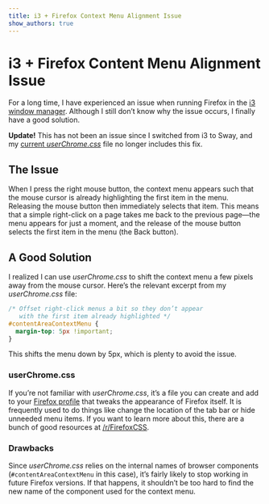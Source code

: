 ```yaml
---
title: i3 + Firefox Context Menu Alignment Issue
show_authors: true
---
```


# i3 + Firefox Content Menu Alignment Issue

For a long time, I have experienced an issue when running Firefox in the [i3
window manager]. Although I still don’t know why the issue occurs, I finally
have a good solution.

<aside class="update">

**Update!** This has not been an issue since I switched from i3 to
Sway, and my [current *userChrome.css*] file no longer includes this fix.

</aside>

## The Issue

When I press the right mouse button, the context menu appears
such that the mouse cursor is already highlighting the first item in the menu.
Releasing the mouse button then immediately selects that item. This means that a
simple right-click on a page takes me back to the previous page—the menu appears
for just a moment, and the release of the mouse button selects the first item in
the menu (the Back button).

## A Good Solution

I realized I can use *userChrome.css* to shift the context menu a few pixels
away from the mouse cursor. Here’s the relevant excerpt from my
*userChrome.css* file:

```css
/* Offset right-click menus a bit so they don’t appear
   with the first item already highlighted */
#contentAreaContextMenu {
  margin-top: 5px !important;
}
```

This shifts the menu down by 5px, which is plenty to avoid the issue.

### userChrome.css

If you’re not familiar with *userChrome.css*, it’s a file you can create and add
to your [Firefox profile] that tweaks the appearance of Firefox itself. It is
frequently used to do things like change the location of the tab bar or hide
unneeded menu items. If you want to learn more about this, there are a bunch of
good resources at [/r/FirefoxCSS].

### Drawbacks

Since *userChrome.css* relies on the internal names of browser components
(`#contentAreaContextMenu` in this case), it’s fairly likely to stop working in
future Firefox versions. If that happens, it shouldn’t be too hard to find the
new name of the component used for the context menu.

[i3 window manager]: https://i3wm.org/
[current *userChrome.css*]: https://github.com/kalgynirae/dotfiles/blob/f190d01903fd3dd3b647dc1dbb41a5b104f3b0da/userChrome.css.jinja
[Firefox profile]: https://support.mozilla.org/en-US/kb/profiles-where-firefox-stores-user-data
[/r/FirefoxCss]: https://www.reddit.com/r/FirefoxCSS/
